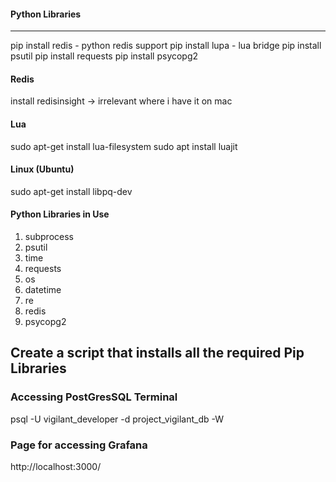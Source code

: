 #### Python Libraries
****
pip install redis - python redis support
pip install lupa - lua bridge
pip install psutil
pip install requests
pip install psycopg2

#### Redis
install redisinsight -> irrelevant where i have it on mac

#### Lua
sudo apt-get install lua-filesystem
sudo apt install luajit

#### Linux (Ubuntu)
sudo apt-get install libpq-dev


#### Python Libraries in Use
1. subprocess
2. psutil
3. time
4. requests
5. os
6. datetime
7. re
8. redis
9. psycopg2


## Create a script that installs all the required Pip Libraries



### Accessing PostGresSQL Terminal
psql -U vigilant_developer -d project_vigilant_db -W

### Page for accessing Grafana
http://localhost:3000/